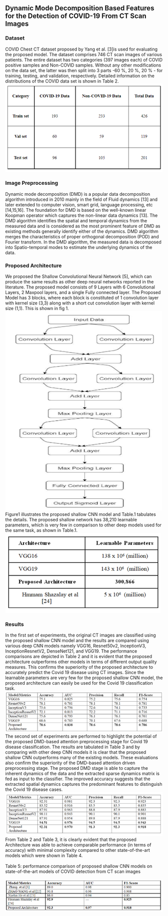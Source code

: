 ## Dynamic Mode Decomposition Based Features for the Detection of COVID-19 From CT Scan Images

### Dataset
COVID Chest CT dataset proposed by Yang et al. [3]is used for evaluating the proposed model. The dataset comprises 746 CT scan images of various patients. The entire dataset has two categories (397 images each) of COVID positive samples and Non-COVID samples. Without any other modifications on the data set, the latter was then split into 3 parts -60 %, 20 %, 20 % - for training, testing, and validation, respectively. Detailed information on the distributions of the COVID data set is shown in Table 2. </br>
![alttext](https://github.com/LokeshSaipureddi/Shallow-CNN/blob/main/Screenshot%202022-02-08%20154929.png)

### Image Preprocessing
Dynamic mode decomposition (DMD) is a popular data decomposition algorithm introduced in 2010 mainly in the field of Fluid dynamics [13] and later extended to computer vision, smart grid, language processing, etc [14,15,16]. The foundation for DMD is based on the well-known linear Koopman operator which captures the non-linear data dynamics [13]. The DMD algorithm identifies the spatial and temporal dynamics from the measured data and is considered as the most prominent feature of DMD as existing methods generally identify either of the dynamics. DMD algorithm merges the characteristics of proper orthogonal decomposition (POD) and Fourier transform. In the DMD algorithm, the measured data is decomposed into Spatio-temporal modes to estimate the underlying dynamics of the data.

### Proposed Architecture
   We proposed the Shallow Convolutional Neural Network [5], which can produce the same results as other deep neural networks reported in the literature. The proposed model consists of 9 Layers with 6 Convolutional Layers, 2 Maxpool layers, and a single Fully connected layer. The Proposed Model has 3 blocks, where each block is constituted of 1 convolution layer with kernel size (3,3) along with a short cut convolution layer with kernel size (1,1). This is shown in fig 1.</br>
![alttext](https://github.com/LokeshSaipureddi/Shallow-CNN/blob/main/Screenshot%202022-02-08%20155000.png) </br>
  Figure1 illustrates the proposed shallow CNN model and Table.1 tabulates the details. The proposed shallow network has 38,210 learnable parameters, which is very few in comparison to other deep models used for the same task, as shown in Table.1.</br>
![alttext](https://github.com/LokeshSaipureddi/Shallow-CNN/blob/main/Screenshot%202022-02-08%20155049.png)</br>
### Results
   In the first set of experiments, the original CT images are classified using the proposed shallow CNN model and the results are compared using various deep CNN models namely VGG16, Resnet50v2, InceptionV3, InceptionResnetV2, DenseNet121, and VGG19.  The performance comparisons are depicted in Table 2 and it is evident that the proposed architecture outperforms other models in terms of different output quality measures. This confirms the superiority of the proposed architecture to accurately predict the Covid 19 disease using CT images. Since the learnable parameters are very few for the proposed shallow CNN model, the proposed architecture can easily be used for the Covid 19 classification task.</br>
 ![alttext](https://github.com/LokeshSaipureddi/Shallow-CNN/blob/main/Screenshot%202022-02-08%20155115.png)</br>
 The second set of experiments are performed to highlight the potential of the proposed DMD-based attention preprocessing stage for Covid 19 disease classification. The results are tabulated in Table 3 and by comparing with other deep CNN models it is clear that the proposed shallow CNN outperforms many of the existing  models. These evaluations also confirm the superiority of the DMD-based attention driven preprocessing stage. The proposed DMD stage is able to capture the inherent dynamics of the data and the extracted sparse dynamics matrix is fed as input to the classifier. The improved accuracy suggests that the extracted spatial dynamics captures the predominant features to distinguish the Covid 19 disease cases.</br> 
 ![alttext](https://github.com/LokeshSaipureddi/Shallow-CNN/blob/main/Screenshot%202022-02-08%20155221.png)</br>
 From Table 2 and Table 3, it is clearly evident that the proposed Architecture was able to achieve comparable performance (in terms of accuracy) with minimal complexity compared to other state-of-the-art models which were shown in Table 4. </br>                        
Table 5: performance comparison of proposed shallow CNN models on state-of-the-art models of COVID detection from CT scan images </br>  
![alttext](https://github.com/LokeshSaipureddi/Shallow-CNN/blob/main/Screenshot%202022-02-08%20155243.png)</br>


